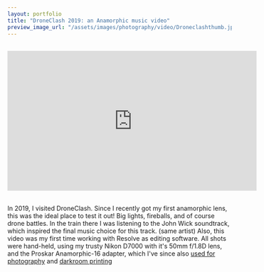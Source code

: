 ```yaml
---
layout: portfolio
title: "DroneClash 2019: an Anamorphic music video"
preview_image_url: "/assets/images/photography/video/Droneclashthumb.jpg"
---
```


<br/>

<iframe width="560" height="315"
src="https://www.youtube.com/embed/t8CGQwxZ_rM"
frameborder="0"
allow="accelerometer; autoplay; encrypted-media; gyroscope; picture-in-picture"
allowfullscreen></iframe>


<br/>
<br/>

In 2019, I visited DroneClash. Since I recently got my first anamorphic lens, this was the ideal place to test it out! Big lights, fireballs, and of course drone battles. In the train there I was listening to the John Wick soundtrack, which inspired the final music choice for this track. (same artist)
Also, this video was my first time working with Resolve as editing software. All shots were hand-held, using my trusty Nikon D7000 with it's 50mm f/1.8D lens, and the Proskar Anamorphic-16 adapter, which I've since also [used for photography](/photography/various/2020-04-19-anamorphic-photography) and [darkroom printing](/photography/various/2020-04-20-anamorphic-darkroom-printing)
